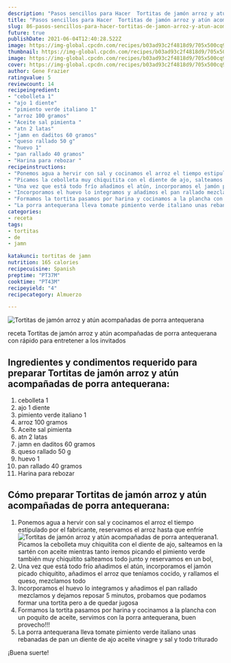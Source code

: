 ```yaml
---
description: "Pasos sencillos para Hacer  Tortitas de jamón arroz y atún acompañadas de porra antequerana"
title: "Pasos sencillos para Hacer  Tortitas de jamón arroz y atún acompañadas de porra antequerana"
slug: 86-pasos-sencillos-para-hacer-tortitas-de-jamon-arroz-y-atun-acompanadas-de-porra-antequerana
future: true
publishDate: 2021-06-04T12:40:28.522Z
image: https://img-global.cpcdn.com/recipes/b03ad93c2f4818d9/705x500cq90/tortitas-de-jamon-arroz-y-atun-acompanadas-de-porra-antequerana-foto-principal.jpg
thumbnail: https://img-global.cpcdn.com/recipes/b03ad93c2f4818d9/705x500cq90/tortitas-de-jamon-arroz-y-atun-acompanadas-de-porra-antequerana-foto-principal.jpg
image: https://img-global.cpcdn.com/recipes/b03ad93c2f4818d9/705x500cq90/tortitas-de-jamon-arroz-y-atun-acompanadas-de-porra-antequerana-foto-principal.jpg
cover: https://img-global.cpcdn.com/recipes/b03ad93c2f4818d9/705x500cq90/tortitas-de-jamon-arroz-y-atun-acompanadas-de-porra-antequerana-foto-principal.jpg
author: Gene Frazier
ratingvalue: 5
reviewcount: 14
recipeingredient:
- "cebolleta 1"
- "ajo 1 diente"
- "pimiento verde italiano 1"
- "arroz 100 gramos"
- "Aceite sal pimienta "
- "atn 2 latas"
- "jamn en daditos 60 gramos"
- "queso rallado 50 g"
- "huevo 1"
- "pan rallado 40 gramos"
- "Harina para rebozar "
recipeinstructions:
- "Ponemos agua a hervir con sal y cocinamos el arroz el tiempo estipulado por el fabricante, reservamos el arroz hasta que enfríe"
- "Picamos la cebolleta muy chiquitita con el diente de ajo, salteamos en la sartén con aceite mientras tanto iremos picando el pimiento verde también muy chiquitito salteamos todo junto y reservamos en un bol,"
- "Una vez que está todo frío añadimos el atún, incorporamos el jamón picado chiquitito, añadimos el arroz que teníamos cocido, y rallamos el queso, mezclamos todo"
- "Incorporamos el huevo lo integramos y añadimos el pan rallado mezclamos y dejamos reposar 5 minutos, probamos que podamos formar una tortita pero a de quedar jugosa"
- "Formamos la tortita pasamos por harina y cocinamos a la plancha con un poquito de aceite, servimos con la porra antequerana, buen provecho!!!"
- "La porra antequerana lleva tomate pimiento verde italiano unas rebanadas de pan un diente de ajo aceite vinagre y sal y todo triturado"
categories:
- receta
tags:
- tortitas
- de
- jamn

katakunci: tortitas de jamn 
nutrition: 165 calories
recipecuisine: Spanish
preptime: "PT37M"
cooktime: "PT43M"
recipeyield: "4"
recipecategory: Almuerzo

---
```



![Tortitas de jamón arroz y atún acompañadas de porra antequerana](https://img-global.cpcdn.com/recipes/b03ad93c2f4818d9/705x500cq90/tortitas-de-jamon-arroz-y-atun-acompanadas-de-porra-antequerana-foto-principal.jpg)

receta Tortitas de jamón arroz y atún acompañadas de porra antequerana con rápido para entretener a los invitados

<!--inarticleads1-->

## Ingredientes y condimentos requerido para preparar Tortitas de jamón arroz y atún acompañadas de porra antequerana:

1. cebolleta 1
1. ajo 1 diente
1. pimiento verde italiano 1
1. arroz 100 gramos
1. Aceite sal pimienta 
1. atn 2 latas
1. jamn en daditos 60 gramos
1. queso rallado 50 g
1. huevo 1
1. pan rallado 40 gramos
1. Harina para rebozar 



<!--inarticleads2-->

## Cómo preparar Tortitas de jamón arroz y atún acompañadas de porra antequerana:

1. Ponemos agua a hervir con sal y cocinamos el arroz el tiempo estipulado por el fabricante, reservamos el arroz hasta que enfríe
<img src="https://img-global.cpcdn.com/steps/bf99ff7a50f09ef5/160x128cq70/foto-del-paso-1-de-la-receta-tortitas-de-jamon-arroz-y-atun-acompanadas-de-porra-antequerana.jpg" alt="Tortitas de jamón arroz y atún acompañadas de porra antequerana">1. Picamos la cebolleta muy chiquitita con el diente de ajo, salteamos en la sartén con aceite mientras tanto iremos picando el pimiento verde también muy chiquitito salteamos todo junto y reservamos en un bol,
1. Una vez que está todo frío añadimos el atún, incorporamos el jamón picado chiquitito, añadimos el arroz que teníamos cocido, y rallamos el queso, mezclamos todo
1. Incorporamos el huevo lo integramos y añadimos el pan rallado mezclamos y dejamos reposar 5 minutos, probamos que podamos formar una tortita pero a de quedar jugosa
1. Formamos la tortita pasamos por harina y cocinamos a la plancha con un poquito de aceite, servimos con la porra antequerana, buen provecho!!!
1. La porra antequerana lleva tomate pimiento verde italiano unas rebanadas de pan un diente de ajo aceite vinagre y sal y todo triturado



¡Buena suerte!

